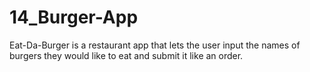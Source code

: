 # 14_Burger-App
Eat-Da-Burger is a restaurant app that lets the user input the names of burgers they would like to eat and submit it like an order.
